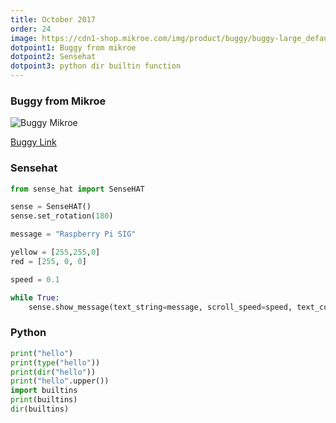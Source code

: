 ```yaml
---
title: October 2017
order: 24
image: https://cdn1-shop.mikroe.com/img/product/buggy/buggy-large_default-12x.jpg
dotpoint1: Buggy from mikroe
dotpoint2: Sensehat
dotpoint3: python dir builtin function
---
```

### Buggy from Mikroe
![Buggy Mikroe](https://shop.mikroe.com/img/cms/tech_spec_1.jpg)

[Buggy Link](https://shop.mikroe.com/buggy)

### Sensehat

```py
from sense_hat import SenseHAT

sense = SenseHAT()
sense.set_rotation(180)

message = "Raspberry Pi SIG"

yellow = [255,255,0]
red = [255, 0, 0]

speed = 0.1

while True:
    sense.show_message(text_string=message, scroll_speed=speed, text_color=yellow, back_color=red)

```

### Python 
```py
print("hello")
print(type("hello"))
print(dir("hello"))
print("hello".upper())
import builtins
print(builtins)
dir(builtins)
```


